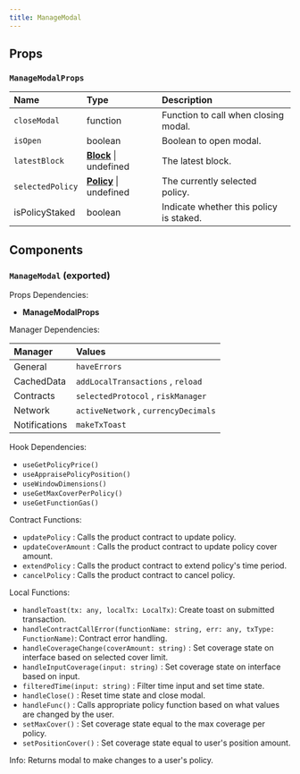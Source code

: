 ```yaml
---
title: ManageModal
---
```


## Props

### `ManageModalProps`

| Name | Type | Description                                                          |
| :--- | :--- | :------------------------------------------------------------------- |
| `closeModal` | function | Function to call when closing modal.
| `isOpen` | boolean | Boolean to open modal.
| `latestBlock` | [**Block**](https://docs.ethers.io/v5/api/providers/types/#providers-Block) \| undefined | The latest block.
| `selectedPolicy` | [**Policy**](/docs/dev-docs/frontend/constants/types#policy-exported) \| undefined | The currently selected policy.
| isPolicyStaked | boolean | Indicate whether this policy is staked.

## Components

### `ManageModal` (exported)

Props Dependencies:

- **ManageModalProps**

Manager Dependencies:

| Manager | Values                                                          |
| :--- | :------------------------------------------------------------------- |
| General | `haveErrors`
| CachedData | `addLocalTransactions` , `reload`
| Contracts | `selectedProtocol` , `riskManager`
| Network | `activeNetwork` , `currencyDecimals`
| Notifications | `makeTxToast`

Hook Dependencies:

- `useGetPolicyPrice()`
- `useAppraisePolicyPosition()`
- `useWindowDimensions()`
- `useGetMaxCoverPerPolicy()`
- `useGetFunctionGas()`

Contract Functions:

- `updatePolicy` : Calls the product contract to update policy.
- `updateCoverAmount` : Calls the product contract to update policy cover amount.
- `extendPolicy` : Calls the product contract to extend policy's time period.
- `cancelPolicy` : Calls the product contract to cancel policy.

Local Functions:

- `handleToast(tx: any, localTx: LocalTx)`: Create toast on submitted transaction.
- `handleContractCallError(functionName: string, err: any, txType: FunctionName)`: Contract error handling.
- `handleCoverageChange(coverAmount: string)` : Set coverage state on interface based on selected cover limit.
- `handleInputCoverage(input: string)` : Set coverage state on interface based on input.
- `filteredTime(input: string)` : Filter time input and set time state.
- `handleClose()` : Reset time state and close modal.
- `handleFunc()` : Calls appropriate policy function based on what values are changed by the user.
- `setMaxCover()` : Set coverage state equal to the max coverage per policy.
- `setPositionCover()` : Set coverage state equal to user's position amount.

Info: Returns modal to make changes to a user's policy.